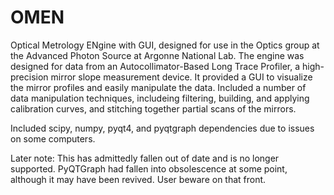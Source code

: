 # OMEN
Optical Metrology ENgine with GUI, designed for use in the Optics group at the Advanced Photon Source at Argonne National Lab. The engine was designed for data from an Autocollimator-Based Long Trace Profiler, a high-precision mirror slope measurement device. It provided a GUI to visualize the mirror profiles and easily manipulate the data. Included a number of data manipulation techniques, includeing filtering, building, and applying calibration curves, and stitching together partial scans of the mirrors.

Included scipy, numpy, pyqt4, and pyqtgraph dependencies due to issues on some computers.

Later note: This has admittedly fallen out of date and is no longer supported. PyQTGraph had fallen into obsolescence at some point, although it may have been revived. User beware on that front.
